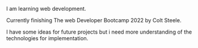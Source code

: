 I am learning web development.

Currently finishing The web Developer Bootcamp 2022 by Colt Steele.

I have some ideas for future projects but i need more understanding of the technologies for implementation.
